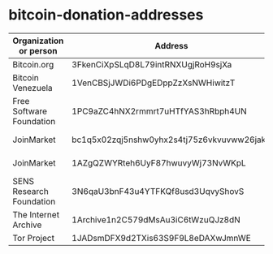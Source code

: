 # bitcoin-donation-addresses

| Organization or person | Address | Source |
| --- | --- | --- |
| Bitcoin.org | 3FkenCiXpSLqD8L79intRNXUgjRoH9sjXa | https://bitcoin.org/en/ |
| Bitcoin Venezuela | 1VenCBSjJWDi6PDgEDppZzXsNWHiwitzT | https://www.bitcoinvenezuela.com/ |
| Free Software Foundation | 1PC9aZC4hNX2rmmrt7uHTfYAS3hRbph4UN | https://www.fsf.org/about/ways-to-donate/ |
| JoinMarket | bc1q5x02zqj5nshw0yhx2s4tj75z6vkvuvww26jak5 | https://github.com/JoinMarket-Org/joinmarket-clientserver |
| JoinMarket | 1AZgQZWYRteh6UyF87hwuvyWj73NvWKpL | https://github.com/JoinMarket-Org/joinmarket-clientserver |
| SENS Research Foundation | 3N6qaU3bnF43u4YTFKQf8usd3UqvyShovS | https://www.sens.org/donate |
| The Internet Archive | 1Archive1n2C579dMsAu3iC6tWzuQJz8dN | https://archive.org/donate/bitcoin.php |
| Tor Project | 1JADsmDFX9d2TXis63S9F9L8eDAXwJmnWE | https://donate.torproject.org/cryptocurrency |
